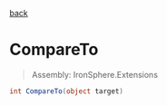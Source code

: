 ﻿

[back](/IronSphere.Extensions/types/DateTimeSpanType)

# CompareTo

> Assembly: IronSphere.Extensions

```csharp
int CompareTo(object target)
```



 